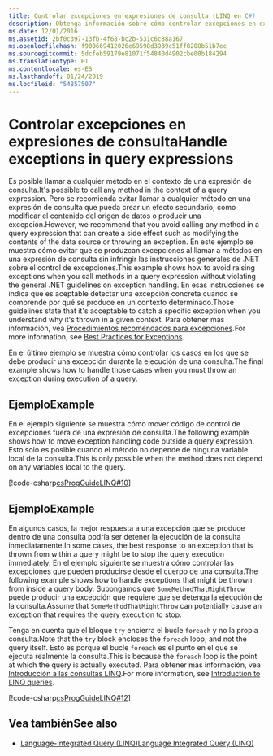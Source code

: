 ```yaml
---
title: Controlar excepciones en expresiones de consulta (LINQ en C#)
description: Obtenga información sobre cómo controlar excepciones en expresiones de consulta de LINQ en C#.
ms.date: 12/01/2016
ms.assetid: 2bf0c397-13fb-4f68-bc2b-531c6c88a167
ms.openlocfilehash: f900669412026e69598d3939c51ff8208b51b7ec
ms.sourcegitcommit: 5dcfeb59179e81071f54840d4902cbe00b184294
ms.translationtype: HT
ms.contentlocale: es-ES
ms.lasthandoff: 01/24/2019
ms.locfileid: "54857507"
---
```

# <a name="handle-exceptions-in-query-expressions"></a><span data-ttu-id="8adae-103">Controlar excepciones en expresiones de consulta</span><span class="sxs-lookup"><span data-stu-id="8adae-103">Handle exceptions in query expressions</span></span>

<span data-ttu-id="8adae-104">Es posible llamar a cualquier método en el contexto de una expresión de consulta.</span><span class="sxs-lookup"><span data-stu-id="8adae-104">It's possible to call any method in the context of a query expression.</span></span> <span data-ttu-id="8adae-105">Pero se recomienda evitar llamar a cualquier método en una expresión de consulta que pueda crear un efecto secundario, como modificar el contenido del origen de datos o producir una excepción.</span><span class="sxs-lookup"><span data-stu-id="8adae-105">However, we recommend that you avoid calling any method in a query expression that can create a side effect such as modifying the contents of the data source or throwing an exception.</span></span> <span data-ttu-id="8adae-106">En este ejemplo se muestra cómo evitar que se produzcan excepciones al llamar a métodos en una expresión de consulta sin infringir las instrucciones generales de .NET sobre el control de excepciones.</span><span class="sxs-lookup"><span data-stu-id="8adae-106">This example shows how to avoid raising exceptions when you call methods in a query expression without violating the general .NET guidelines on exception handling.</span></span> <span data-ttu-id="8adae-107">En esas instrucciones se indica que es aceptable detectar una excepción concreta cuando se comprende por qué se produce en un contexto determinado.</span><span class="sxs-lookup"><span data-stu-id="8adae-107">Those guidelines state that it's acceptable to catch a specific exception when you understand why it's thrown in a given context.</span></span> <span data-ttu-id="8adae-108">Para obtener más información, vea [Procedimientos recomendados para excepciones](../../standard/exceptions/best-practices-for-exceptions.md).</span><span class="sxs-lookup"><span data-stu-id="8adae-108">For more information, see [Best Practices for Exceptions](../../standard/exceptions/best-practices-for-exceptions.md).</span></span>

<span data-ttu-id="8adae-109">En el último ejemplo se muestra cómo controlar los casos en los que se debe producir una excepción durante la ejecución de una consulta.</span><span class="sxs-lookup"><span data-stu-id="8adae-109">The final example shows how to handle those cases when you must throw an exception during execution of a query.</span></span>

## <a name="example"></a><span data-ttu-id="8adae-110">Ejemplo</span><span class="sxs-lookup"><span data-stu-id="8adae-110">Example</span></span>

<span data-ttu-id="8adae-111">En el ejemplo siguiente se muestra cómo mover código de control de excepciones fuera de una expresión de consulta.</span><span class="sxs-lookup"><span data-stu-id="8adae-111">The following example shows how to move exception handling code outside a query expression.</span></span> <span data-ttu-id="8adae-112">Esto solo es posible cuando el método no depende de ninguna variable local de la consulta.</span><span class="sxs-lookup"><span data-stu-id="8adae-112">This is only possible when the method does not depend on any variables local to the query.</span></span>

[!code-csharp[csProgGuideLINQ#10](~/samples/snippets/csharp/concepts/linq/how-to-handle-exceptions-in-query-expressions_1.cs)]

## <a name="example"></a><span data-ttu-id="8adae-113">Ejemplo</span><span class="sxs-lookup"><span data-stu-id="8adae-113">Example</span></span>

<span data-ttu-id="8adae-114">En algunos casos, la mejor respuesta a una excepción que se produce dentro de una consulta podría ser detener la ejecución de la consulta inmediatamente.</span><span class="sxs-lookup"><span data-stu-id="8adae-114">In some cases, the best response to an exception that is thrown from within a query might be to stop the query execution immediately.</span></span> <span data-ttu-id="8adae-115">En el ejemplo siguiente se muestra cómo controlar las excepciones que pueden producirse desde el cuerpo de una consulta.</span><span class="sxs-lookup"><span data-stu-id="8adae-115">The following example shows how to handle exceptions that might be thrown from inside a query body.</span></span> <span data-ttu-id="8adae-116">Supongamos que `SomeMethodThatMightThrow` puede producir una excepción que requiere que se detenga la ejecución de la consulta.</span><span class="sxs-lookup"><span data-stu-id="8adae-116">Assume that `SomeMethodThatMightThrow` can potentially cause an exception that requires the query execution to stop.</span></span>

<span data-ttu-id="8adae-117">Tenga en cuenta que el bloque `try` encierra el bucle `foreach` y no la propia consulta.</span><span class="sxs-lookup"><span data-stu-id="8adae-117">Note that the `try` block encloses the `foreach` loop, and not the query itself.</span></span> <span data-ttu-id="8adae-118">Esto es porque el bucle `foreach` es el punto en el que se ejecuta realmente la consulta.</span><span class="sxs-lookup"><span data-stu-id="8adae-118">This is because the `foreach` loop is the point at which the query is actually executed.</span></span> <span data-ttu-id="8adae-119">Para obtener más información, vea [Introducción a las consultas LINQ](../programming-guide/concepts/linq/introduction-to-linq-queries.md).</span><span class="sxs-lookup"><span data-stu-id="8adae-119">For more information, see [Introduction to LINQ queries](../programming-guide/concepts/linq/introduction-to-linq-queries.md).</span></span>

[!code-csharp[csProgGuideLINQ#12](~/samples/snippets/csharp/concepts/linq/how-to-handle-exceptions-in-query-expressions_2.cs)]

## <a name="see-also"></a><span data-ttu-id="8adae-120">Vea también</span><span class="sxs-lookup"><span data-stu-id="8adae-120">See also</span></span>

- [<span data-ttu-id="8adae-121">Language-Integrated Query (LINQ)</span><span class="sxs-lookup"><span data-stu-id="8adae-121">Language Integrated Query (LINQ)</span></span>](index.md)
